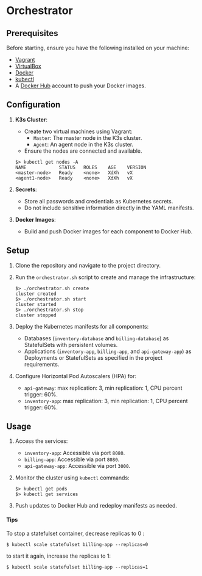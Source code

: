 # Orchestrator

## Prerequisites

Before starting, ensure you have the following installed on your machine:

- [Vagrant](https://www.vagrantup.com/)
- [VirtualBox](https://www.virtualbox.org/)
- [Docker](https://www.docker.com/)
- [kubectl](https://kubernetes.io/docs/tasks/tools/)
- A [Docker Hub](https://hub.docker.com/) account to push your Docker images.

## Configuration

1. **K3s Cluster**:
   - Create two virtual machines using Vagrant:
     - `Master`: The master node in the K3s cluster.
     - `Agent`: An agent node in the K3s cluster.
   - Ensure the nodes are connected and available.

   ```console
   $> kubectl get nodes -A
   NAME            STATUS   ROLES    AGE    VERSION
   <master-node>   Ready    <none>   XdXh   vX
   <agent1-node>   Ready    <none>   XdXh   vX
   ```

2. **Secrets**:
   - Store all passwords and credentials as Kubernetes secrets.
   - Do not include sensitive information directly in the YAML manifests.

3. **Docker Images**:
   - Build and push Docker images for each component to Docker Hub.

## Setup

1. Clone the repository and navigate to the project directory.

2. Run the `orchestrator.sh` script to create and manage the infrastructure:

   ```console
   $> ./orchestrator.sh create
   cluster created
   $> ./orchestrator.sh start
   cluster started
   $> ./orchestrator.sh stop
   cluster stopped
   ```

3. Deploy the Kubernetes manifests for all components:
   - Databases (`inventory-database` and `billing-database`) as StatefulSets with persistent volumes.
   - Applications (`inventory-app`, `billing-app`, and `api-gateway-app`) as Deployments or StatefulSets as specified in the project requirements.

4. Configure Horizontal Pod Autoscalers (HPA) for:
   - `api-gateway`: max replication: 3, min replication: 1, CPU percent trigger: 60%.
   - `inventory-app`: max replication: 3, min replication: 1, CPU percent trigger: 60%.

## Usage

1. Access the services:
   - `inventory-app`: Accessible via port `8080`.
   - `billing-app`: Accessible via port `8080`.
   - `api-gateway-app`: Accessible via port `3000`.

2. Monitor the cluster using `kubectl` commands:
   ```console
   $> kubectl get pods
   $> kubectl get services
   ```

3. Push updates to Docker Hub and redeploy manifests as needed.


#### Tips
To stop a statefulset container, decrease replicas to 0 :
```
$ kubectl scale statefulset billing-app --replicas=0
```
to start it again, increase the replicas to 1:
```
$ kubectl scale statefulset billing-app --replicas=1
```